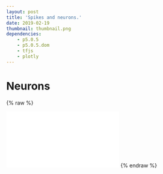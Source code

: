 ```yaml
---
layout: post
title: 'Spikes and neurons.'
date: 2019-02-19
thumbnail: thumbnail.png
dependencies:
    - p5.0.5
    - p5.0.5.dom
    - tfjs
    - plotly
---
```


# Neurons

{% raw %}
<script>
function resizeIframe(obj) {
obj.style.height = obj.contentWindow.document.body.scrollHeight + 'px';
obj.style.width = obj.contentWindow.document.body.scrollWidth + 'px';
}
</script>
<iframe frameborder="0" marginheight="20" marginwidth="35" scrolling="no" onload="resizeIframe(this)" src="p5/spiketrain/index.html"></iframe>
{% endraw %}
